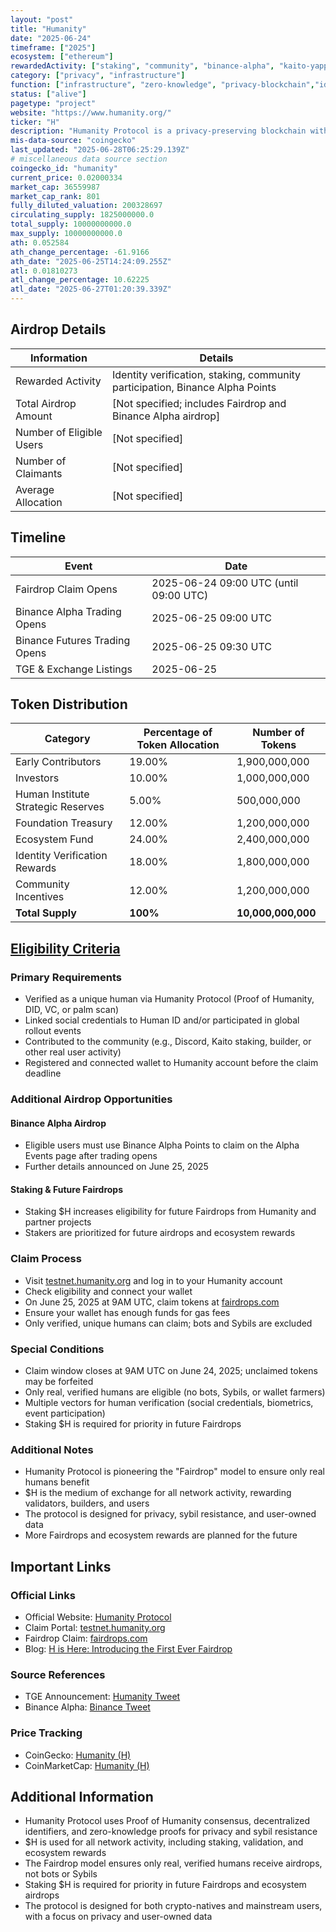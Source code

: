 ```yaml
---
layout: "post"
title: "Humanity"
date: "2025-06-24"
timeframe: ["2025"]
ecosystem: ["ethereum"]
rewardedActivity: ["staking", "community", "binance-alpha", "kaito-yapping"]
category: ["privacy", "infrastructure"]
function: ["infrastructure", "zero-knowledge", "privacy-blockchain","identity-verification"]
status: ["alive"]
pagetype: "project"
website: "https://www.humanity.org/"
ticker: "H"
description: "Humanity Protocol is a privacy-preserving blockchain with Proof of Humanity consensus, decentralized identity, and zero-knowledge proofs for sybil resistance, self-sovereign identity, and user-owned data."
mis-data-source: "coingecko"
last_updated: "2025-06-28T06:25:29.139Z"
# miscellaneous data source section
coingecko_id: "humanity"
current_price: 0.02000334
market_cap: 36559987
market_cap_rank: 801
fully_diluted_valuation: 200328697
circulating_supply: 1825000000.0
total_supply: 10000000000.0
max_supply: 10000000000.0
ath: 0.052584
ath_change_percentage: -61.9166
ath_date: "2025-06-25T14:24:09.255Z"
atl: 0.01810273
atl_change_percentage: 10.62225
atl_date: "2025-06-27T01:20:39.339Z"
---
```


## Airdrop Details

| Information              | Details                                                     |
| ------------------------ | ----------------------------------------------------------- |
| Rewarded Activity        | Identity verification, staking, community participation, Binance Alpha Points |
| Total Airdrop Amount     | [Not specified; includes Fairdrop and Binance Alpha airdrop] |
| Number of Eligible Users | [Not specified]                                             |
| Number of Claimants      | [Not specified]                                             |
| Average Allocation       | [Not specified]                                             |

## Timeline

| Event               | Date                                           |
| ------------------- | ---------------------------------------------- |
| Fairdrop Claim Opens| 2025-06-24 09:00 UTC (until 09:00 UTC)         |
| Binance Alpha Trading Opens | 2025-06-25 09:00 UTC                   |
| Binance Futures Trading Opens| 2025-06-25 09:30 UTC                  |
| TGE & Exchange Listings | 2025-06-25                                 |

## Token Distribution

| Category                        | Percentage of Token Allocation | Number of Tokens   |
| ------------------------------- | ------------------------------ | ------------------ |
| Early Contributors              | 19.00%                         | 1,900,000,000      |
| Investors                       | 10.00%                         | 1,000,000,000      |
| Human Institute Strategic Reserves| 5.00%                        | 500,000,000        |
| Foundation Treasury             | 12.00%                         | 1,200,000,000      |
| Ecosystem Fund                  | 24.00%                         | 2,400,000,000      |
| Identity Verification Rewards   | 18.00%                         | 1,800,000,000      |
| Community Incentives            | 12.00%                         | 1,200,000,000      |
| **Total Supply**                | **100%**                       | **10,000,000,000** |

## [Eligibility Criteria](https://www.humanity.org/blog/h-is-here-introducing-the-first-ever-fairdrop)

### Primary Requirements

- Verified as a unique human via Humanity Protocol (Proof of Humanity, DID, VC, or palm scan)
- Linked social credentials to Human ID and/or participated in global rollout events
- Contributed to the community (e.g., Discord, Kaito staking, builder, or other real user activity)
- Registered and connected wallet to Humanity account before the claim deadline

### Additional Airdrop Opportunities

#### Binance Alpha Airdrop
- Eligible users must use Binance Alpha Points to claim on the Alpha Events page after trading opens
- Further details announced on June 25, 2025

#### Staking & Future Fairdrops
- Staking $H increases eligibility for future Fairdrops from Humanity and partner projects
- Stakers are prioritized for future airdrops and ecosystem rewards

### Claim Process

- Visit [testnet.humanity.org](https://testnet.humanity.org/) and log in to your Humanity account
- Check eligibility and connect your wallet
- On June 25, 2025 at 9AM UTC, claim tokens at [fairdrops.com](https://fairdrops.com)
- Ensure your wallet has enough funds for gas fees
- Only verified, unique humans can claim; bots and Sybils are excluded

### Special Conditions

- Claim window closes at 9AM UTC on June 24, 2025; unclaimed tokens may be forfeited
- Only real, verified humans are eligible (no bots, Sybils, or wallet farmers)
- Multiple vectors for human verification (social credentials, biometrics, event participation)
- Staking $H is required for priority in future Fairdrops

### Additional Notes

- Humanity Protocol is pioneering the "Fairdrop" model to ensure only real humans benefit
- $H is the medium of exchange for all network activity, rewarding validators, builders, and users
- The protocol is designed for privacy, sybil resistance, and user-owned data
- More Fairdrops and ecosystem rewards are planned for the future

## Important Links

### Official Links

- Official Website: [Humanity Protocol](https://www.humanity.org/)
- Claim Portal: [testnet.humanity.org](https://testnet.humanity.org/)
- Fairdrop Claim: [fairdrops.com](https://fairdrops.com)
- Blog: [H is Here: Introducing the First Ever Fairdrop](https://www.humanity.org/blog/h-is-here-introducing-the-first-ever-fairdrop)

### Source References

- TGE Announcement: [Humanity Tweet](https://x.com/Humanityprot/status/1937075561358107030)
- Binance Alpha: [Binance Tweet](https://x.com/binance/status/1936721860462358771)

### Price Tracking

- CoinGecko: [Humanity (H)](https://www.coingecko.com/en/coins/humanity)
- CoinMarketCap: [Humanity (H)](https://coinmarketcap.com/currencies/humanity/)

## Additional Information

- Humanity Protocol uses Proof of Humanity consensus, decentralized identifiers, and zero-knowledge proofs for privacy and sybil resistance
- $H is used for all network activity, including staking, validation, and ecosystem rewards
- The Fairdrop model ensures only real, verified humans receive airdrops, not bots or Sybils
- Staking $H is required for priority in future Fairdrops and ecosystem airdrops
- The protocol is designed for both crypto-natives and mainstream users, with a focus on privacy and user-owned data